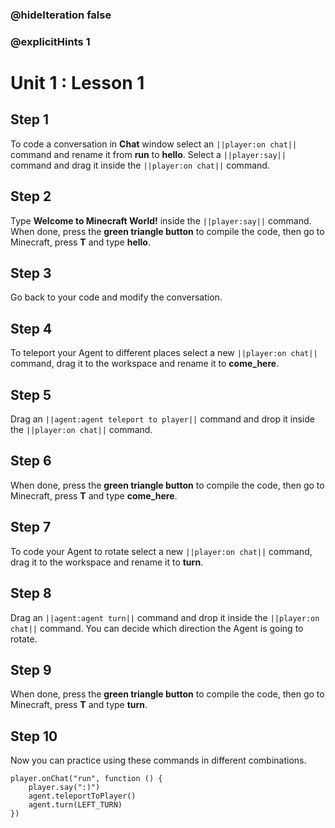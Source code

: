 ### @hideIteration false 
### @explicitHints 1


# Unit 1 : Lesson 1 

## Step 1
To code a conversation in **Chat** window select an ``||player:on chat||`` command and rename it from **run** to **hello**. Select a ``||player:say||`` command and drag it inside the ``||player:on chat||`` command.

## Step 2
Type **Welcome to Minecraft World!** inside the ``||player:say||`` command. When done, press the **green triangle button** to compile the code, then go to Minecraft, press **T** and type **hello**.

## Step 3
Go back to your code and modify the conversation.

## Step 4
To teleport your Agent to different places select a new ``||player:on chat||`` command, drag it to the workspace and rename it to **come_here**.

## Step 5
Drag an ``||agent:agent teleport to player||`` command and drop it inside the ``||player:on chat||`` command.

## Step 6
When done, press the **green triangle button** to compile the code, then go to Minecraft, press **T** and type **come_here**.

## Step 7
To code your Agent to rotate select a new ``||player:on chat||`` command, drag it to the workspace and rename it to **turn**.

## Step 8
Drag an ``||agent:agent turn||`` command and drop it inside the ``||player:on chat||`` command. You can decide which direction the Agent is going to rotate.

## Step 9
When done, press the **green triangle button** to compile the code, then go to Minecraft, press **T** and type **turn**.

## Step 10 
Now you can practice using these commands in different combinations. 

```ghost
player.onChat("run", function () {
    player.say(":)")
    agent.teleportToPlayer()
    agent.turn(LEFT_TURN)
})
``` 